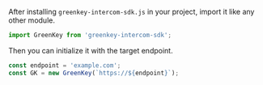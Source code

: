 After installing `greenkey-intercom-sdk.js` in your project, import it like any other module.

```javascript
import GreenKey from 'greenkey-intercom-sdk';
```

Then you can initialize it with the target endpoint.
```javascript
const endpoint = 'example.com';
const GK = new GreenKey(`https://${endpoint}`);
```

